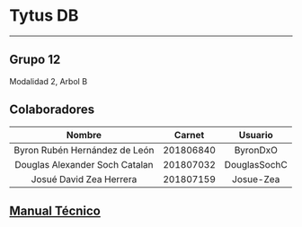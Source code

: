# Tytus DB
---
## Grupo 12
Modalidad 2, Arbol B
## Colaboradores
 
|            Nombre            		|   Carnet  	|Usuario|
|:----------------------------:|:---------:|:---------:|
| Byron Rubén Hernández de León  	| 201806840 	| ByronDxO  |	
| Douglas Alexander Soch Catalan 	| 201807032 	|  DouglasSochC |
| Josué David Zea Herrera        	| 201807159 	| Josue-Zea |	

[Manual Técnico](doc/manual_tecnico.md)
---

